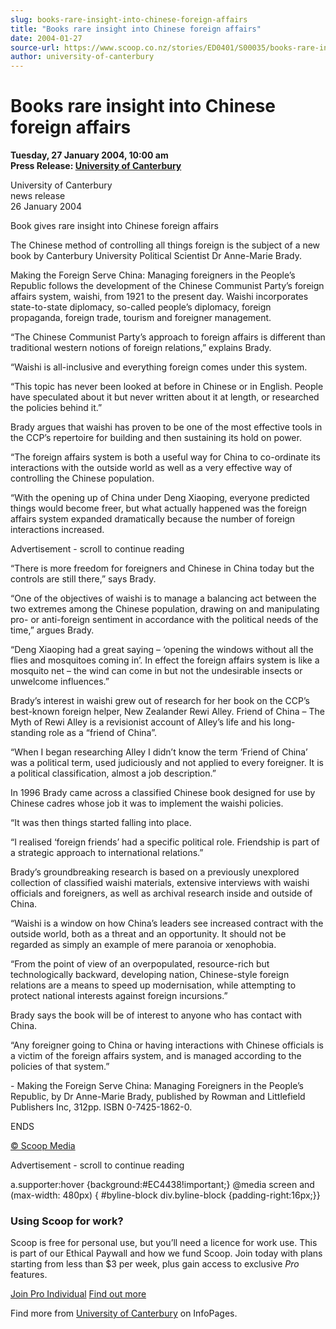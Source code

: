 ```yaml
---
slug: books-rare-insight-into-chinese-foreign-affairs
title: "Books rare insight into Chinese foreign affairs"
date: 2004-01-27
source-url: https://www.scoop.co.nz/stories/ED0401/S00035/books-rare-insight-into-chinese-foreign-affairs.htm
author: university-of-canterbury
---
```

Books rare insight into Chinese foreign affairs
===============================================

**Tuesday, 27 January 2004, 10:00 am**  
**Press Release: [University of Canterbury](https://info.scoop.co.nz/University_of_Canterbury)**

University of Canterbury  
news release  
26 January 2004

  
Book gives rare insight into Chinese foreign affairs

The Chinese method of controlling all things foreign is the subject of a new book by Canterbury University Political Scientist Dr Anne-Marie Brady.

Making the Foreign Serve China: Managing foreigners in the People’s Republic follows the development of the Chinese Communist Party’s foreign affairs system, waishi, from 1921 to the present day. Waishi incorporates state-to-state diplomacy, so-called people’s diplomacy, foreign propaganda, foreign trade, tourism and foreigner management.

“The Chinese Communist Party’s approach to foreign affairs is different than traditional western notions of foreign relations,” explains Brady.

“Waishi is all-inclusive and everything foreign comes under this system.

“This topic has never been looked at before in Chinese or in English. People have speculated about it but never written about it at length, or researched the policies behind it.”

Brady argues that waishi has proven to be one of the most effective tools in the CCP’s repertoire for building and then sustaining its hold on power.

“The foreign affairs system is both a useful way for China to co-ordinate its interactions with the outside world as well as a very effective way of controlling the Chinese population.

“With the opening up of China under Deng Xiaoping, everyone predicted things would become freer, but what actually happened was the foreign affairs system expanded dramatically because the number of foreign interactions increased.

Advertisement - scroll to continue reading





“There is more freedom for foreigners and Chinese in China today but the controls are still there,” says Brady.

“One of the objectives of waishi is to manage a balancing act between the two extremes among the Chinese population, drawing on and manipulating pro- or anti-foreign sentiment in accordance with the political needs of the time,” argues Brady.

“Deng Xiaoping had a great saying – ‘opening the windows without all the flies and mosquitoes coming in’. In effect the foreign affairs system is like a mosquito net – the wind can come in but not the undesirable insects or unwelcome influences.”

Brady’s interest in waishi grew out of research for her book on the CCP’s best-known foreign helper, New Zealander Rewi Alley. Friend of China – The Myth of Rewi Alley is a revisionist account of Alley’s life and his long-standing role as a “friend of China”.

“When I began researching Alley I didn’t know the term ‘Friend of China’ was a political term, used judiciously and not applied to every foreigner. It is a political classification, almost a job description.”

In 1996 Brady came across a classified Chinese book designed for use by Chinese cadres whose job it was to implement the waishi policies.

“It was then things started falling into place.

“I realised ‘foreign friends’ had a specific political role. Friendship is part of a strategic approach to international relations.”

Brady’s groundbreaking research is based on a previously unexplored collection of classified waishi materials, extensive interviews with waishi officials and foreigners, as well as archival research inside and outside of China.

“Waishi is a window on how China’s leaders see increased contract with the outside world, both as a threat and an opportunity. It should not be regarded as simply an example of mere paranoia or xenophobia.

“From the point of view of an overpopulated, resource-rich but technologically backward, developing nation, Chinese-style foreign relations are a means to speed up modernisation, while attempting to protect national interests against foreign incursions.”

Brady says the book will be of interest to anyone who has contact with China.

“Any foreigner going to China or having interactions with Chinese officials is a victim of the foreign affairs system, and is managed according to the policies of that system.”

\- Making the Foreign Serve China: Managing Foreigners in the People’s Republic, by Dr Anne-Marie Brady, published by Rowman and Littlefield Publishers Inc, 312pp. ISBN 0-7425-1862-0.

ENDS

[© Scoop Media](http://www.scoop.co.nz/about/terms.html)  

Advertisement - scroll to continue reading



a.supporter:hover {background:#EC4438!important;} @media screen and (max-width: 480px) { #byline-block div.byline-block {padding-right:16px;}}

### Using Scoop for work?

Scoop is free for personal use, but you’ll need a licence for work use. This is part of our Ethical Paywall and how we fund Scoop. Join today with plans starting from less than $3 per week, plus gain access to exclusive _Pro_ features.  
  
[Join Pro Individual](https://pro.scoop.co.nz/Individual/?from=ProIn24) [Find out more](https://pro.scoop.co.nz/using-scoop-for-work/?from=ProIn24)

Find more from [University of Canterbury](https://info.scoop.co.nz/University_of_Canterbury) on InfoPages.